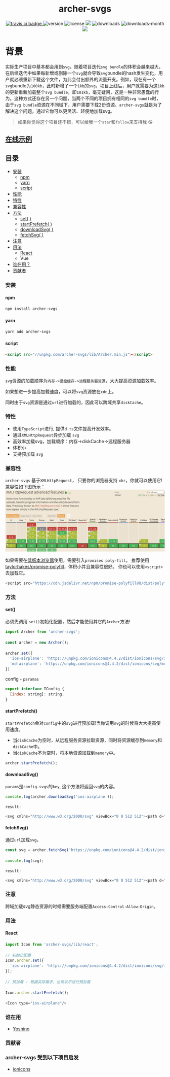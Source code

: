 <h1 align='center'>archer-svgs</h1>
<p align='center'>
  <a href="https://travis-ci.com/ShanaMaid/archer-svgs/">
    <img src="https://travis-ci.com/ShanaMaid/archer-svgs.svg" alt="travis ci badge">
  </a>
  <img src='https://img.shields.io/npm/v/archer-svgs.svg?style=flat-square' alt="version">
  <img src='https://img.shields.io/npm/l/archer-svgs.svg' alt="license">
  <img src='http://img.badgesize.io/https://unpkg.com/archer-svgs/lib/Archer.js?compression=gzip&label=gzip%20size:%20&style=flat-square'>
  <img src='https://img.shields.io/npm/dt/archer-svgs.svg?style=flat-square' alt="downloads">
  <img src='https://img.shields.io/npm/dm/archer-svgs.svg?style=flat-square' alt="downloads-month">
  <a href='https://blog.shanamaid.top/archer-svgs/'><img src='https://img.shields.io/badge/website%20-archer-51b26d.svg'/></a>
</p>

# 背景
 实际生产项目中基本都会用到`svg`，随着项目迭代`svg bundle`的体积会越来越大，在后续迭代中如果每新增或删除一个`svg`就会导致`svg`bundle的hash发生变化，用户就必须重新下载这个文件，为此会付出额外的流量开支。例如，现在有一个`svg`bundle为`100kb`，此时新增了一个`1kb`的`svg`，项目上线后，用户就需要为这`1kb`的更新重新加载整个`svg bundle`，即`101kb`，毫无疑问，这是一种非常愚蠢的行为。这种方式还存在另一个问题，当两个不同的项目拥有相同的`svg bundle`时，由于`svg bundle`资源在不同域下，用户需要下载2份资源。`archer-svgs`就是为了解决这个问题，通过它你可以更灵活、轻便地加载svg。

> 如果你觉得这个项目还不错，可以给我一个`star`和`follow`来支持我 😘

## [在线示例](https://blog.shanamaid.top/archer-svgs/)
## 目录
* [安装](#安装)
  * [npm](#npm)
  * [yarn](#yarn)
  * [script](#script)
* [性能](#性能)
* [特性](#特性)
* [兼容性](#兼容性)
* [方法](#方法)
  * [set( )](#set)
  * [startPrefetch( )](#startprefetch)
  * [downloadSvg( )](#downloadsvg)
  * [fetchSvg( )](#fetchsvg)
* [注意](#注意)
* [用法](#用法)
  * [React](#React)
  * Vue
* [谁在用？](#谁在用)
* [贡献者](#贡献者)


### 安装
#### npm
```bash
npm install archer-svgs
```
#### yarn
```bash
yarn add archer-svgs
```

#### script
```html
<script src="//unpkg.com/archer-svgs/lib/Archer.min.js"></script>
```

### 性能
`svg`资源的加载顺序为`内存->硬盘缓存->远程服务器资源`，大大提高资源加载效率。

如果想进一步提高加载速度，可以将`svg`资源放在`cdn`上。

同时由于`svg`资源是通过`url`进行加载的，因此可以跨域共享`diskCache`。

### 特性
- 使用`TypeScript`进行, 提供`d.ts`文件提高开发效率。
- 通过`XMLHttpRequest`异步加载 `svg`
- 高效率加载svg，加载顺序：内存->diskCache->远程服务器
- 体积小
- 支持预加载 `svg`

### 兼容性
`archer-svgs` 基于`XMLHttpRequest`， 只要你的浏览器支持 `xhr`，你就可以使用它!兼容性如下图所示：
![XMLHttpRequest](./demo/static/xhr.png)

如果需要在[低版本浏览器](http://caniuse.com/#feat=promises)使用，需要引入`promises poly-fill`，
推荐使用[taylorhakes/promise-polyfill](https://github.com/taylorhakes/promise-polyfill)，体积小并且兼容性很好。
你也可以使用`<script>`去加载它。

```js
<script src="https://cdn.jsdelivr.net/npm/promise-polyfill@8/dist/polyfill.min.js"></script>
```


### 方法
#### set()
必须先调用 `set()`初始化配置，然后才能使用其它的`Archer`方法!
```js
import Archer from 'archer-svgs';

const archer = new Archer();

archer.set({
  'ios-airplane': 'https://unpkg.com/ionicons@4.4.2/dist/ionicons/svg/ios-airplane.svg',
  'md-airplane': 'https://unpkg.com/ionicons@4.4.2/dist/ionicons/svg/md-airplane.svg',
})
```
config - `paramas`
```js
export interface IConfig {
  [index: string]: string;
}

```

#### startPrefetch()
`startPrefetch`会对`config`中的`svg`进行预加载!当你调用`svg`的时候将大大提高使用速度。

- 当`diskCache`为空时，从远程服务资源拉取资源，同时将资源缓存到`memory`和`diskCache`中。
- 当`diskCache`不为空时，将本地资源加载到`memory`中。

```js
archer.startPrefetch();
```

#### downloadSvg()
`params`是`config.svgs`的`key`, 这个方法将返回`svg`的内容。
```js
console.log(archer.downloadSvg('ios-airplane'));
```
`result:`
```js
<svg xmlns="http://www.w3.org/2000/svg" viewBox="0 0 512 512"><path d="M407.7 224c-3.4 0-14.8.1-18 .3l-64.9 1.7c-.7 0-1.4-.3-1.7-.9L225.8 79.4c-2.9-4.6-8.1-7.4-13.5-7.4h-23.7c-5.6 0-7.5 5.6-5.5 10.8l50.1 142.8c.5 1.3-.4 2.7-1.8 2.7L109 230.1c-2.6.1-5-1.1-6.6-3.1l-37-45c-3-3.9-7.7-6.1-12.6-6.1H36c-2.8 0-4.7 2.7-3.8 5.3l19.9 68.7c1.5 3.8 1.5 8.1 0 11.9l-19.9 68.7c-.9 2.6 1 5.3 3.8 5.3h16.7c4.9 0 9.6-2.3 12.6-6.1L103 284c1.6-2 4.1-3.2 6.6-3.1l121.7 2.7c1.4.1 2.3 1.4 1.8 2.7L183 429.2c-2 5.2-.1 10.8 5.5 10.8h23.7c5.5 0 10.6-2.8 13.5-7.4L323.1 287c.4-.6 1-.9 1.7-.9l64.9 1.7c3.3.2 14.6.3 18 .3 44.3 0 72.3-14.3 72.3-32S452.1 224 407.7 224z"/></svg>
```

#### fetchSvg()
通过`url`加载`svg`。
```js
const svg = archer.fetchSvg('https://unpkg.com/ionicons@4.4.2/dist/ionicons/svg/ios-airplane.svg')

console.log(svg);
```
`result:`
```js
<svg xmlns="http://www.w3.org/2000/svg" viewBox="0 0 512 512"><path d="M407.7 224c-3.4 0-14.8.1-18 .3l-64.9 1.7c-.7 0-1.4-.3-1.7-.9L225.8 79.4c-2.9-4.6-8.1-7.4-13.5-7.4h-23.7c-5.6 0-7.5 5.6-5.5 10.8l50.1 142.8c.5 1.3-.4 2.7-1.8 2.7L109 230.1c-2.6.1-5-1.1-6.6-3.1l-37-45c-3-3.9-7.7-6.1-12.6-6.1H36c-2.8 0-4.7 2.7-3.8 5.3l19.9 68.7c1.5 3.8 1.5 8.1 0 11.9l-19.9 68.7c-.9 2.6 1 5.3 3.8 5.3h16.7c4.9 0 9.6-2.3 12.6-6.1L103 284c1.6-2 4.1-3.2 6.6-3.1l121.7 2.7c1.4.1 2.3 1.4 1.8 2.7L183 429.2c-2 5.2-.1 10.8 5.5 10.8h23.7c5.5 0 10.6-2.8 13.5-7.4L323.1 287c.4-.6 1-.9 1.7-.9l64.9 1.7c3.3.2 14.6.3 18 .3 44.3 0 72.3-14.3 72.3-32S452.1 224 407.7 224z"/></svg>
```
### 注意
跨域加载svg静态资源的时候需要服务端配置`Access-Control-Allow-Origin`。

### 用法
#### React
```js
import Icon from 'archer-svgs/lib/react';

// 初始化配置
Icon.archer.set({
  'ios-airplane': 'https://unpkg.com/ionicons@4.4.2/dist/ionicons/svg/ios-airplane.svg',
});

// 预加载 - 根据实际需求，也可以不进行预加载

Icon.archer.startPrefetch();

<Icon type="ios-airplane"/>
```
### 谁在用
- [Yoshino](https://github.com/Yoshino-UI/Yoshino)

### 贡献者

### archer-svgs 受到以下项目启发
- [ionicons](https://github.com/ionic-team/ionicons)
